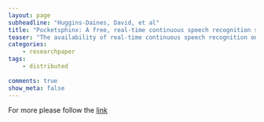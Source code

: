 ```yaml
---
layout: page
subheadline: "Huggins-Daines, David, et al"
title: "Pocketsphinx: A free, real-time continuous speech recognition system for hand-held devices"
teaser: "The availability of real-time continuous speech recognition on mobile and embedded devices has opened up a wide range of research opportunities in human-computer interactive applications. Unfortunately, most of the work in this area to date has been confined to proprietary software, or has focused on limited domains with constrained grammars. In this paper, we present a preliminary case study on the porting and optimization of CMU Sphinx-11, a popular open source large vocabulary continuous speech recognition (LVCSR) system, to hand-held devices. The resulting system operates in an average 0.87 times real-time on a 206 MHz device, 8.03 times faster than the baseline system. To our knowledge, this is the first hand-held LVCSR system available under an open-source license"
categories:
    - researchpaper  
tags:
    - distributed
      
comments: true
show_meta: false
---
```



For more please follow the [link](http://ieeexplore.ieee.org/xpls/abs_all.jsp?arnumber=1659988&tag=1)